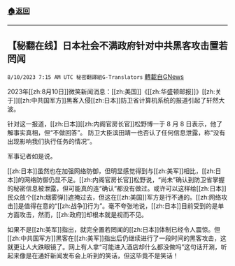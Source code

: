 ###  [:house:返回](README.md)
---


## 【秘翻在线】日本社会不满政府针对中共黑客攻击置若罔闻
`8/10/2023 7:15 AM UTC 秘密翻譯組G-Translators` [轉載自GNews](https://gnews.org/articles/1540950)

2023年[[zh:8月10日]]微笑新闻消息：[[zh:美国]]《[[zh:华盛顿邮报]]》[[zh:关于]][[zh:中共国军方]]黑客入侵[[zh:日本]]防卫省计算机系统的报道引起了轩然大波。

针对这一报道，[[zh:日本]][[zh:内阁官房长官]]松野博一于 8 月 8 日表示，他了解事实真相，但“不做回答”。 防卫大臣滨田靖一也否认了任何信息泄露，称“没有出现影响我们执行任务的情况”。

军事记者如是说。

[[zh:日本]]虽然也在加强网络防御，但明显感觉得到与[[zh:美军]]相比，[[zh:日本]]的网络防御仍显不足。[[zh:内阁官房长官]]松野说，“尚未”确认到防卫省掌握的秘密信息被泄露，但可能真的连“确认”都没有做过。或许可以这样给[[zh:日本]]民众放个[[zh:烟雾弹]]遮掩过去，但这在[[zh:美国]]军方是行不通的。[[zh:网络攻击]]是值得在意的“[[zh:战争]]行为”。毫不夸张地说，[[zh:日本]]目前受到的是单方面攻击，然而，[[zh:政府]]却根本就是视而不见。

如果不是[[zh:美军]]指出，就完全置若罔闻的[[zh:日本]]体制已经令人震惊。但[[zh:中共国军方]]黑客在[[zh:美军]]指出后仍继续进行了一段时间的黑客攻击，这就更让人大跌眼镜了。网上有人拿“可能进入酒店却什么都没做吗”这句话开涮，听起来像是在通奸新闻发布会上听到的笑话，但这毕竟不是笑话！
